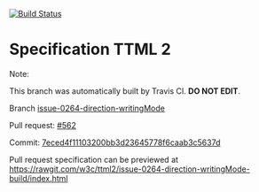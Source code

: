 [![Build Status](https://travis-ci.org/w3c/ttml2.svg?branch=issue-0264-direction-writingMode)](https://travis-ci.org/w3c/ttml2)


# Specification TTML 2


Note:


This branch was automatically built by Travis CI. <b>DO NOT EDIT</b>.


 Branch [issue-0264-direction-writingMode](https://github.com/w3c/ttml2/tree/issue-0264-direction-writingMode)


 Pull request: [#562](https://github.com/w3c/ttml2/pull/562)


 Commit: [7eced4f11103200bb3d23645778f6caab3c5637d](https://github.com/w3c/ttml2/commit/7eced4f11103200bb3d23645778f6caab3c5637d)

Pull request specification can be previewed at https://rawgit.com/w3c/ttml2/issue-0264-direction-writingMode-build/index.html



